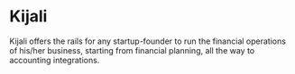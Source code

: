 # Kijali

Kijali offers the rails for any startup-founder to run the financial operations of his/her business, starting from financial planning, all the way to accounting integrations.
